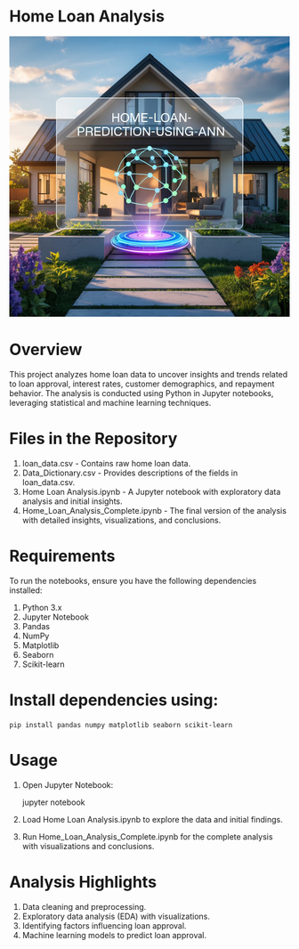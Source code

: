 
# Home Loan Analysis
![image alt](https://github.com/SyedAliNice/Home-Loan-prediction-using-ANN/blob/17221ff176dc1743e5c99767b01e302b607817fa/a-digital-illustration-of-a-modern-home-_gao_0TshRRyR1KEXki94jA_Vp0dF49uSRioFvr9k9SARQ-fotor-20250328143310.jpg)
#   Overview


This project analyzes home loan data to uncover insights and trends related to loan approval, interest rates, customer demographics, and repayment behavior. The analysis is conducted using Python in Jupyter notebooks, leveraging statistical and machine learning techniques.
#   Files in the Repository
1.  loan_data.csv - Contains raw home loan data.
2.  Data_Dictionary.csv - Provides descriptions of the fields in loan_data.csv.
3.  Home Loan Analysis.ipynb - A Jupyter notebook with exploratory data analysis and initial insights.
4.  Home_Loan_Analysis_Complete.ipynb - The final version of the analysis with detailed insights, visualizations, and conclusions.
#   Requirements
To run the notebooks, ensure you have the following dependencies installed:
1.  Python 3.x
2.  Jupyter Notebook
3.  Pandas
4.  NumPy
5.  Matplotlib
6.  Seaborn
7.  Scikit-learn
#   Install dependencies using:
    pip install pandas numpy matplotlib seaborn scikit-learn
#   Usage
1.  Open Jupyter Notebook:

    jupyter notebook
2.  Load Home Loan Analysis.ipynb to explore the data and initial findings.
3.  Run Home_Loan_Analysis_Complete.ipynb for the complete analysis with visualizations and conclusions.
#   Analysis Highlights
1.  Data cleaning and preprocessing.
2.  Exploratory data analysis (EDA) with visualizations.
3.  Identifying factors influencing loan approval.
4.  Machine learning models to predict loan approval.




